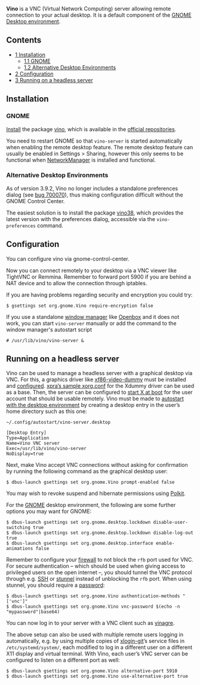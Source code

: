 **Vino** is a VNC (Virtual Network Computing) server allowing remote connection to your actual desktop. It is a default component of the [GNOME](/index.php/GNOME "GNOME") [Desktop environment](/index.php/Desktop_environment "Desktop environment").

## Contents

*   [1 Installation](#Installation)
    *   [1.1 GNOME](#GNOME)
    *   [1.2 Alternative Desktop Environments](#Alternative_Desktop_Environments)
*   [2 Configuration](#Configuration)
*   [3 Running on a headless server](#Running_on_a_headless_server)

## Installation

### GNOME

[Install](/index.php/Install "Install") the package [vino](https://www.archlinux.org/packages/?name=vino), which is available in the [official repositories](/index.php/Official_repositories "Official repositories").

You need to restart GNOME so that `vino-server` is started automatically when enabling the remote desktop feature. The remote desktop feature can usually be enabled in Settings > Sharing, however this only seems to be functional when [NetworkManager](/index.php/NetworkManager "NetworkManager") is installed and functional.

### Alternative Desktop Environments

As of version 3.9.2, Vino no longer includes a standalone preferences dialog (see [bug 700070](https://bugzilla.gnome.org/show_bug.cgi?id=700070)), thus making configuration difficult without the GNOME Control Center.

The easiest solution is to install the package [vino38](https://aur.archlinux.org/packages/vino38/), which provides the latest version with the preferences dialog, accessible via the `vino-preferences` command.

## Configuration

You can configure vino via gnome-control-center.

Now you can connect remotely to your desktop via a VNC viewer like TightVNC or Remmina. Remember to forward port 5900 if you are behind a NAT device and to allow the connection through iptables.

If you are having problems regarding security and encryption you could try:

```
$ gsettings set org.gnome.Vino require-encryption false

```

If you use a standalone [window manager](/index.php/Window_manager "Window manager") like [Openbox](/index.php/Openbox "Openbox") and it does not work, you can start `vino-server` manually or add the command to the window manager's autostart script

```
# /usr/lib/vino/vino-server &

```

## Running on a headless server

Vino can be used to manage a headless server with a graphical desktop via VNC. For this, a graphics driver like [xf86-video-dummy](https://www.archlinux.org/packages/?name=xf86-video-dummy) must be installed and [configured](/index.php/Xorg#Configuration "Xorg"). [xpra’s sample xorg.conf](http://xpra.org/xorg.conf) for the Xdummy driver can be used as a base. Then, the server can be configured to [start X at boot](/index.php/Start_X_at_boot "Start X at boot") for the user account that should be usable remotely. Vino must be made to [autostart with the desktop environment](/index.php/Desktop_entries#Autostart "Desktop entries") by creating a desktop entry in the user’s home directory such as this one:

 `~/.config/autostart/vino-server.desktop` 
```
[Desktop Entry]
Type=Application
Name=Vino VNC server
Exec=/usr/lib/vino/vino-server
NoDisplay=true
```

Next, make Vino accept VNC connections without asking for confirmation by running the following command as the graphical desktop user:

```
$ dbus-launch gsettings set org.gnome.Vino prompt-enabled false

```

You may wish to revoke suspend and hibernate permissions using [Polkit](/index.php/Polkit "Polkit").

For the [GNOME](/index.php/GNOME "GNOME") desktop environment, the following are some further options you may want for GNOME:

```
$ dbus-launch gsettings set org.gnome.desktop.lockdown disable-user-switching true
$ dbus-launch gsettings set org.gnome.desktop.lockdown disable-log-out true
$ dbus-launch gsettings set org.gnome.desktop.interface enable-animations false

```

Remember to configure your [firewall](/index.php/Firewall "Firewall") to not block the `rfb` port used for VNC. For secure authentication – which should be used when giving access to privileged users on the open internet –, you should tunnel the VNC protocol through e.g. [SSH](/index.php/SSH "SSH") or [stunnel](https://www.archlinux.org/packages/?name=stunnel) instead of unblocking the `rfb` port. When using stunnel, you should require a [password](/index.php/Security#Passwords "Security"):

```
$ dbus-launch gsettings set org.gnome.Vino authentication-methods "['vnc']"
$ dbus-launch gsettings set org.gnome.Vino vnc-password $(echo -n "mypassword"|base64)

```

You can now log in to your server with a VNC client such as [vinagre](https://www.archlinux.org/packages/?name=vinagre).

The above setup can also be used with multiple remote users logging in automatically, e.g. by using multiple copies of [xlogin-git](https://aur.archlinux.org/packages/xlogin-git/)’s service files in `/etc/systemd/system/`, each modified to log in a different user on a different X11 display and virtual terminal. With Vino, each user’s VNC server can be configured to listen on a different port as well:

```
$ dbus-launch gsettings set org.gnome.Vino alternative-port 5910
$ dbus-launch gsettings set org.gnome.Vino use-alternative-port true

```